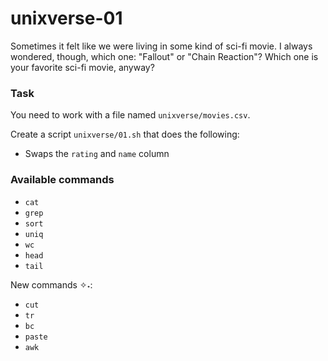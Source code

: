 # unixverse-01

<p data-story-username="aberonshin">Sometimes it felt like we were living in some kind of sci-fi movie. I always wondered, though, which one: "Fallout" or "Chain Reaction"? Which one is your favorite sci-fi movie, anyway?</p>

### Task

You need to work with a file named `unixverse/movies.csv`.

Create a script `unixverse/01.sh` that does the following:

- Swaps the `rating` and `name` column

### Available commands

* `cat`
* `grep`
* `sort`
* `uniq`
* `wc`
* `head`
* `tail`

New commands ✧˖:
* `cut`
* `tr`
* `bc`
* `paste`
* `awk`
